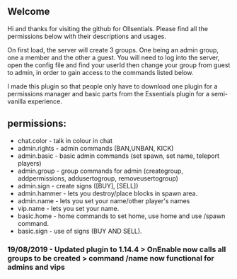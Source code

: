 ## Welcome
Hi and thanks for visiting the github for Ollsentials.
Please find all the permissions below with their descriptions and usages.

On first load, the server will create 3 groups. One being an admin group, one a member and the other a guest. 
You will need to log into the server, open the config file and find your userId then change your group from guest to admin,
in order to gain access to the commands listed below.

I made this plugin so that people only have to download one plugin for a permissions manager and basic parts from the
Essentials plugin for a semi-vanilla experience.

## permissions:
- chat.color - talk in colour in chat
- admin.rights - admin commands (BAN,UNBAN, KICK)
- admin.basic - basic admin commands (set spawn, set name, teleport players)
- admin.group - group commands for admin (creategroup, addpermissions, addusertogroup, removeusertogroup)
- admin.sign - create signs ([BUY], [SELL])
- admin.hammer - lets you destroy/place blocks in spawn area.
- admin.name - lets you set your name/other player's names
- vip.name - lets you set your name.
- basic.home - home commands to set home, use home and use /spawn command.
- basic.sign - use of signs (BUY AND SELL).

### 19/08/2019 - Updated plugin to 1.14.4 > OnEnable now calls all groups to be created > command /name now functional for admins and vips
